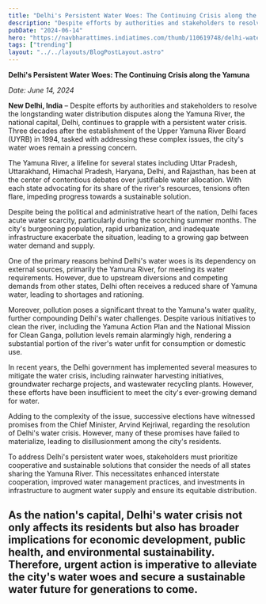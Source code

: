 ```yaml
---
title: "Delhi's Persistent Water Woes: The Continuing Crisis along the Yamuna"
description: "Despite efforts by authorities and stakeholders to resolve the longstanding water distribution disputes along the Yamuna River, the national capital, Delhi, continues"
pubDate: "2024-06-14"
hero: "https://navbharattimes.indiatimes.com/thumb/110619748/delhi-water-crisis-110619748.jpg?imgsize=2488748&width=1600&height=900&resizemode=75"
tags: ["trending"]
layout: "../../layouts/BlogPostLayout.astro"
---
```

**Delhi's Persistent Water Woes: The Continuing Crisis along the Yamuna**

*Date: June 14, 2024*

**New Delhi, India** – Despite efforts by authorities and stakeholders to resolve the longstanding water distribution disputes along the Yamuna River, the national capital, Delhi, continues to grapple with a persistent water crisis. Three decades after the establishment of the Upper Yamuna River Board (UYRB) in 1994, tasked with addressing these complex issues, the city's water woes remain a pressing concern.

The Yamuna River, a lifeline for several states including Uttar Pradesh, Uttarakhand, Himachal Pradesh, Haryana, Delhi, and Rajasthan, has been at the center of contentious debates over justifiable water allocation. With each state advocating for its share of the river's resources, tensions often flare, impeding progress towards a sustainable solution.

Despite being the political and administrative heart of the nation, Delhi faces acute water scarcity, particularly during the scorching summer months. The city's burgeoning population, rapid urbanization, and inadequate infrastructure exacerbate the situation, leading to a growing gap between water demand and supply.

One of the primary reasons behind Delhi's water woes is its dependency on external sources, primarily the Yamuna River, for meeting its water requirements. However, due to upstream diversions and competing demands from other states, Delhi often receives a reduced share of Yamuna water, leading to shortages and rationing.

Moreover, pollution poses a significant threat to the Yamuna's water quality, further compounding Delhi's water challenges. Despite various initiatives to clean the river, including the Yamuna Action Plan and the National Mission for Clean Ganga, pollution levels remain alarmingly high, rendering a substantial portion of the river's water unfit for consumption or domestic use.

In recent years, the Delhi government has implemented several measures to mitigate the water crisis, including rainwater harvesting initiatives, groundwater recharge projects, and wastewater recycling plants. However, these efforts have been insufficient to meet the city's ever-growing demand for water.

Adding to the complexity of the issue, successive elections have witnessed promises from the Chief Minister, Arvind Kejriwal, regarding the resolution of Delhi's water crisis. However, many of these promises have failed to materialize, leading to disillusionment among the city's residents.

To address Delhi's persistent water woes, stakeholders must prioritize cooperative and sustainable solutions that consider the needs of all states sharing the Yamuna River. This necessitates enhanced interstate cooperation, improved water management practices, and investments in infrastructure to augment water supply and ensure its equitable distribution.

As the nation's capital, Delhi's water crisis not only affects its residents but also has broader implications for economic development, public health, and environmental sustainability. Therefore, urgent action is imperative to alleviate the city's water woes and secure a sustainable water future for generations to come.
---